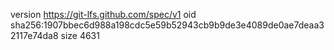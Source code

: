 version https://git-lfs.github.com/spec/v1
oid sha256:1907bbec6d988a198cdc5e59b52943cb9b9de3e4089de0ae7deaa32117e74da8
size 4631
